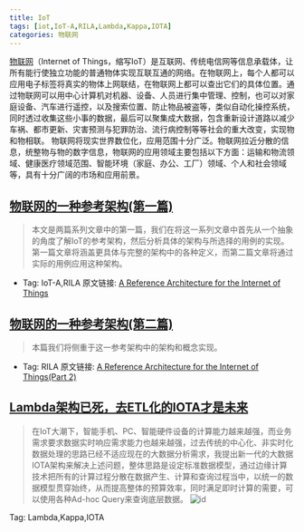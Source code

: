 ```yaml
---
title: IoT
tags: [iot,IoT-A,RILA,Lambda,Kappa,IOTA]
categories: 物联网
---
```

[物联网](https://zh.wikipedia.org/wiki/%E7%89%A9%E8%81%94%E7%BD%91)（Internet of Things，缩写IoT）是互联网、传统电信网等信息承载体，让所有能行使独立功能的普通物体实现互联互通的网络。在物联网上，每个人都可以应用电子标签将真实的物体上网联结，在物联网上都可以查出它们的具体位置。通过物联网可以用中心计算机对机器、设备、人员进行集中管理、控制，也可以对家庭设备、汽车进行遥控，以及搜索位置、防止物品被盗等，类似自动化操控系统，同时透过收集这些小事的数据，最后可以聚集成大数据，包含重新设计道路以减少车祸、都市更新、灾害预测与犯罪防治、流行病控制等等社会的重大改变，实现物和物相联。
物联网将现实世界数位化，应用范围十分广泛。物联网拉近分散的信息，统整物与物的数字信息，物联网的应用领域主要包括以下方面：运输和物流领域、健康医疗领域范围、智能环境（家庭、办公、工厂）领域、个人和社会领域等，具有十分广阔的市场和应用前景。

## [物联网的一种参考架构(第一篇)](http://www.infoq.com/cn/articles/internet-of-things-reference-architecture)

> 本文是两篇系列文章中的第一篇，我们在将这一系列文章中首先从一个抽象的角度了解IoT的参考架构，然后分析具体的架构与所选择的用例的实现。第一篇文章将涵盖更具体与完整的架构中的各种定义，而第二篇文章将通过实际的用例应用这种架构。

* Tag: IoT-A,RILA
原文链接: [A Reference Architecture for the Internet of Things](https://www.infoq.com/articles/internet-of-things-reference-architecture)

## [物联网的一种参考架构(第二篇)](http://www.infoq.com/cn/articles/internet-of-things-reference-architecture-2)

> 本篇我们将侧重于这一参考架构中的架构和概念实现。

* Tag: RILA
原文链接: [A Reference Architecture for the Internet of Things(Part 2)](https://www.infoq.com/articles/internet-of-things-reference-architecture-2)

## [Lambda架构已死，去ETL化的IOTA才是未来](https://ark.analysys.cn/bloglambdajgyzqetldiotacswl/)

> 在IoT大潮下，智能手机、PC、智能硬件设备的计算能力越来越强，而业务需求要求数据实时响应需求能力也越来越强，过去传统的中心化、非实时化数据处理的思路已经不适应现在的大数据分析需求，我提出新一代的大数据IOTA架构来解决上述问题，整体思路是设定标准数据模型，通过边缘计算技术把所有的计算过程分散在数据产生、计算和查询过程当中，以统一的数据模型贯穿始终，从而提高整体的预算效率，同时满足即时计算的需要，可以使用各种Ad-hoc Query来查询底层数据。
![id](http://ark.analysys.cn/blog/wp-content/uploads/2018/04/IOTAjg-1024x516.jpg)

Tag: Lambda,Kappa,IOTA
